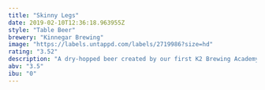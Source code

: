 ```yaml
---
title: "Skinny Legs"
date: 2019-02-10T12:36:18.963955Z
style: "Table Beer"
brewery: "Kinnegar Brewing"
image: "https://labels.untappd.com/labels/2719986?size=hd"
rating: "3.52"
description: "A dry-hopped beer created by our first K2 Brewing Academy, suitable for those of us not blessed with hollow drinking legs."
abv: "3.5"
ibu: "0"
---
```

